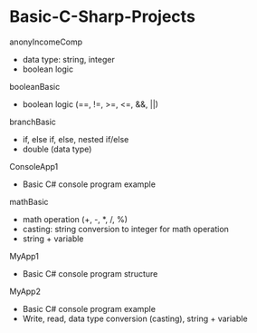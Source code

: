 # Basic-C-Sharp-Projects

anonyIncomeComp

* data type: string, integer
* boolean logic

booleanBasic

* boolean logic (==, !=, >=, <=, &&, ||)

branchBasic

* if, else if, else, nested if/else
* double (data type)

ConsoleApp1

* Basic C# console program example

mathBasic

* math operation (+, -, *, /, %)
* casting: string conversion to integer for math operation
* string + variable

MyApp1  

* Basic C# console program structure
  
MyApp2  

* Basic C# console program example
* Write, read, data type conversion (casting), string + variable
